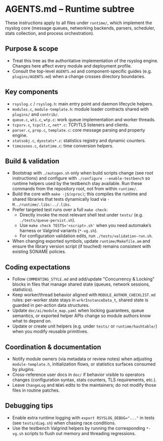 # AGENTS.md – Runtime subtree

These instructions apply to all files under `runtime/`, which implement the
rsyslog core (message queues, networking backends, parsers, scheduler, stats
collection, and process orchestration).

## Purpose & scope
- Treat this tree as the authoritative implementation of the rsyslog engine.
  Changes here affect every module and deployment profile.
- Consult the top-level `AGENTS.md` and component-specific guides (e.g.
  `plugins/AGENTS.md`) when a change crosses directory boundaries.

## Key components
- `rsyslog.c` / `rsyslog.h`: main entry point and daemon lifecycle helpers.
- `modules.c`, `module-template.h`: module loader contracts shared with
  `plugins/` and `contrib/`.
- `queue.c`, `wti.c`, `wtp.c`: work queue implementation and worker threads.
- `tcpsrv.c`, `tcpclt.c`, `net*.c`: TCP/TLS listeners and clients.
- `parser.c`, `prop.c`, `template.c`: core message parsing and property engine.
- `statsobj.c`, `dynstats*.c`: statistics registry and dynamic counters.
- `timezones.c`, `datetime.c`: time conversion helpers.

## Build & validation
- Bootstrap with `./autogen.sh` only when build scripts change (see root
  instructions) and configure with `./configure --enable-testbench` so runtime
  helpers used by the testbench stay available. Run these commands from the
  repository root, not from within `runtime/`.
- Build the core with `make -j$(nproc)`; this compiles the runtime and shared
  libraries that tests dynamically load via `-M../runtime/.libs:../.libs`.
- Prefer targeted test runs over a full `make check`:
  - Directly invoke the most relevant shell test under `tests/` (e.g.
    `./tests/queue-persist.sh`).
  - Use `make check TESTS='<script>.sh'` when you need automake’s harness or
    Valgrind variants (`*-vg.sh`).
  - For configuration validation edits, run `./tests/validation-run.sh`.
- When changing exported symbols, update `runtime/Makefile.am` and ensure the
  library version script (if touched) remains consistent with existing
  SONAME policies.

## Coding expectations
- Follow `COMMENTING_STYLE.md` and add/update "Concurrency & Locking" blocks in
  files that manage shared state (queues, network sessions, statistics).
- Keep worker/thread behavior aligned with `MODULE_AUTHOR_CHECKLIST.md` rules:
  per-worker state stays in `wrkrInstanceData_t`, shared state is guarded in
  per-action data structures.
- Update `doc/ai/module_map.yaml` when locking guarantees, queue semantics, or
  exported helper APIs change so module authors know what to depend on.
- Update or create unit helpers (e.g. under `tests/` or `runtime/hashtable/`)
  when you modify reusable primitives.

## Coordination & documentation
- Notify module owners (via metadata or review notes) when adjusting
  `module-template.h`, initialization flows, or statistics surfaces consumed by
  plugins.
- Cross-reference user docs in `doc/` if behavior visible to operators changes
  (configuration syntax, stats counters, TLS requirements, etc.).
- Leave `ChangeLog` and `NEWS` edits to the maintainers; do not modify those
  files in routine patches.

## Debugging tips
- Enable extra runtime logging with `export RSYSLOG_DEBUG="..."` in tests (see
  `tests/diag.sh`) when chasing race conditions.
- Use the testbench Valgrind helpers by running the corresponding `*-vg.sh`
  scripts to flush out memory and threading regressions.
